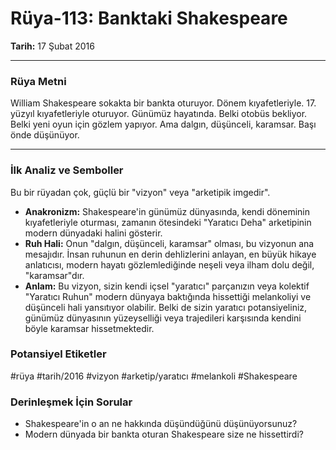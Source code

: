# Rüya-113: Banktaki Shakespeare
**Tarih:** 17 Şubat 2016

---
### Rüya Metni

William Shakespeare sokakta bir bankta oturuyor. Dönem kıyafetleriyle. 17. yüzyıl kıyafetleriyle oturuyor. Günümüz hayatında. Belki otobüs bekliyor. Belki yeni oyun için gözlem yapıyor. Ama dalgın, düşünceli, karamsar. Başı önde düşünüyor.

---
### İlk Analiz ve Semboller

Bu bir rüyadan çok, güçlü bir "vizyon" veya "arketipik imgedir".

* **Anakronizm:** Shakespeare'in günümüz dünyasında, kendi döneminin kıyafetleriyle oturması, zamanın ötesindeki "Yaratıcı Deha" arketipinin modern dünyadaki halini gösterir.
* **Ruh Hali:** Onun "dalgın, düşünceli, karamsar" olması, bu vizyonun ana mesajıdır. İnsan ruhunun en derin dehlizlerini anlayan, en büyük hikaye anlatıcısı, modern hayatı gözlemlediğinde neşeli veya ilham dolu değil, "karamsar"dır.
* **Anlam:** Bu vizyon, sizin kendi içsel "yaratıcı" parçanızın veya kolektif "Yaratıcı Ruhun" modern dünyaya baktığında hissettiği melankoliyi ve düşünceli hali yansıtıyor olabilir. Belki de sizin yaratıcı potansiyeliniz, günümüz dünyasının yüzeyselliği veya trajedileri karşısında kendini böyle karamsar hissetmektedir.

### Potansiyel Etiketler
#rüya #tarih/2016 #vizyon #arketip/yaratıcı #melankoli #Shakespeare

### Derinleşmek İçin Sorular
* Shakespeare'in o an ne hakkında düşündüğünü düşünüyorsunuz?
* Modern dünyada bir bankta oturan Shakespeare size ne hissettirdi?